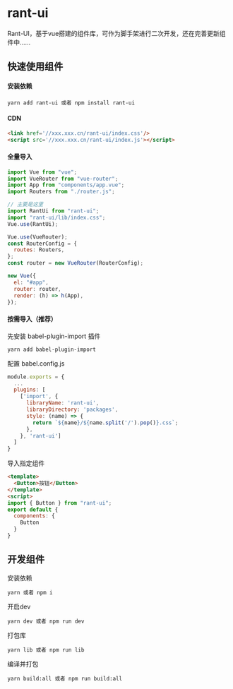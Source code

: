 # rant-ui
Rant-UI，基于vue搭建的组件库，可作为脚手架进行二次开发，还在完善更新组件中……

## 快速使用组件

#### 安装依赖
```
yarn add rant-ui 或者 npm install rant-ui
```

#### CDN
```html
<link href='//xxx.xxx.cn/rant-ui/index.css'/>
<script src='//xxx.xxx.cn/rant-ui/index.js'></script>
```

#### 全量导入

```js
import Vue from "vue";
import VueRouter from "vue-router";
import App from "components/app.vue";
import Routers from "./router.js";

// 主要是这里
import RantUi from "rant-ui";
import "rant-ui/lib/index.css";
Vue.use(RantUi);

Vue.use(VueRouter);
const RouterConfig = {
  routes: Routers,
};
const router = new VueRouter(RouterConfig);

new Vue({
  el: "#app",
  router: router,
  render: (h) => h(App),
});
```

#### 按需导入（推荐）

先安装 babel-plugin-import 插件

```
yarn add babel-plugin-import
```

配置 babel.config.js

```js
module.exports = {
  ...
  plugins: [
    ['import', {
      libraryName: 'rant-ui',
      libraryDirectory: 'packages',
      style: (name) => {
        return `${name}/${name.split('/').pop()}.css`;
      },
    }, 'rant-ui']
  ]
}
```

导入指定组件

```html
<template>
  <Button>按钮</Button>
</template>
<script>
import { Button } from "rant-ui";
export default {
  components: {
    Button
  }
}
```

## 开发组件

安装依赖
```
yarn 或者 npm i
```

开启dev
```
yarn dev 或者 npm run dev
```

打包库
```
yarn lib 或者 npm run lib
```

编译并打包
```
yarn build:all 或者 npm run build:all
```

<!-- ## 组件开发文档

[组件开发规范-创建组件](https://github.com/WangXueZhi/rayx-ui/blob/master/src/views/development/base/base.md)

[组件开发规范-组件编写](https://github.com/WangXueZhi/rayx-ui/blob/master/src/views/development/component/base.md)

[组件开发规范-markdown编写](https://github.com/WangXueZhi/rayx-ui/blob/master/src/views/development/md/base.md)

[脚手架说明-流程和构建](https://github.com/WangXueZhi/rayx-ui/blob/master/src/views/architecture/base/base.md)

[脚手架说明-markdown解析](https://github.com/WangXueZhi/rayx-ui/blob/master/src/views/architecture/md/base.md)

[脚手架说明-vue解析](https://github.com/WangXueZhi/rayx-ui/blob/master/src/views/architecture/vue/base.md) -->



